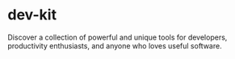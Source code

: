 # dev-kit
Discover a collection of powerful and unique tools for developers, productivity enthusiasts, and anyone who loves useful software.
